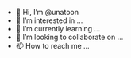 - 👋 Hi, I’m @unatoon
- 👀 I’m interested in ...
- 🌱 I’m currently learning ...
- 💞️ I’m looking to collaborate on ...
- 📫 How to reach me ...

<!---
unatoon/unatoon is a ✨ special ✨ repository because its `README.md` (this file) appears on your GitHub profile.
You can click the Preview link to take a look at your changes.
--->

